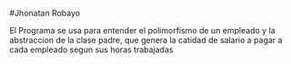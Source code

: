#Jhonatan Robayo

El Programa se usa para entender el polimorfismo de un empleado y la abstraccion de la clase padre, que genera la catidad de salario a pagar a cada empleado segun sus horas trabajadas
